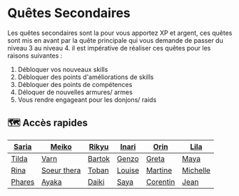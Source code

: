 # Quêtes Secondaires

Les quêtes secondaires sont la pour vous apportez XP et argent, ces quêtes sont mis en avant par la quête principale qui vous demande de passer du niveau 3 au niveau 4. il est impérative de réaliser ces quêtes pour les raisons suivantes :

1. Débloquer vos nouveaux skills
2. Débloquer des points d'améliorations de skills
3. Débloquer des points de compétences
4. Déloquer de nouvelles armures/ armes
5. Vous rendre engageant pour les donjons/ raids

## 🗺️ Accès rapides

| [Saria](quetes-secondaires/saria.md) | [Meiko](quetes-secondaires/meiko.md) | [Rikyu](quetes-secondaires/rikyu.md) | [Inari](quetes-secondaires/inari.md) | [Orin](orin.md)         | [Lila](lila.md)         |
| ------------------------------------ | ------------------------------------ | ------------------------------------ | ------------------------------------ | ----------------------- | ----------------------- |
| [Tilda](tilda.md)                    | [Varn](varn.md)                      | [Bartok](bartok.md)                  | [Genzo](genzo.md)                    | [Greta](greta.md)       | [Maya](maya.md)         |
| [Rina](rina.md)                      | [Soeur thera](soeur-thera.md)        | [Toban](toban.md)                    | [Louise](louise.md)                  | [Martine](martine.md)   | [Michelle](michelle.md) |
| [Phares](phares.md)                  | [Ayaka](ayaka.md)                    | [Daiki](daiki.md)                    | [Saya](saya.md)                      | [Corentin](corentin.md) | [Jean](jean.md)         |
